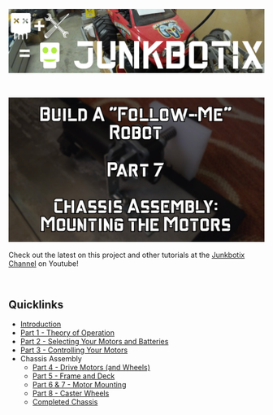 ![Junkbotix Banner](./images/banner-1024px.jpg)

<br>

[![Part 7](./chassis-assembly/motor-mounting/images/motor-mounting-720px.jpg)](https://www.youtube.com/watch?v=-lXxRHiNbhw)

Check out the latest on this project and other tutorials at the [Junkbotix Channel](https://www.youtube.com/channel/UCNxQ47xBEYjD-mey_lxj9Aw) on Youtube!

<br>

## Quicklinks

* [Introduction](./introduction)
* [Part 1 - Theory of Operation](./theory-of-operation)
* [Part 2 - Selecting Your Motors and Batteries](./motors-and-batteries)
* [Part 3 - Controlling Your Motors](./motor-control)
* Chassis Assembly
  * [Part 4 - Drive Motors (and Wheels)](./chassis-assembly/drive-motors)
  * [Part 5 - Frame and Deck](./chassis-assembly/frame)
  * [Part 6 & 7 - Motor Mounting](./chassis-assembly/motor-mounting)
  * [Part 8 - Caster Wheels](./chassis-assembly/caster-wheels)
  * [Completed Chassis](./chassis-assembly/completed)